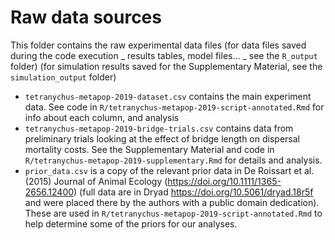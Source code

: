 # Raw data sources

This folder contains the raw experimental data files 
(for data files saved during the code execution _ results tables, model files... _ see the `R_output` folder)
(for simulation results saved for the Supplementary Material, see the `simulation_output` folder)

- `tetranychus-metapop-2019-dataset.csv` contains the main experiment data. See code in `R/tetranychus-metapop-2019-script-annotated.Rmd` for info about each column, and analysis
- `tetranychus-metapop-2019-bridge-trials.csv` contains data from preliminary trials looking at the effect of bridge length on dispersal mortality costs. See the Supplementary Material and code in `R/tetranychus-metapop-2019-supplementary.Rmd` for details and analysis.
- `prior_data.csv` is a copy of the relevant prior data in De Roissart et al. (2015) Journal of Animal Ecology (https://doi.org/10.1111/1365-2656.12400) (full data are in Dryad https://doi.org/10.5061/dryad.18r5f and were placed there by the authors with a public domain dedication). These are used in `R/tetranychus-metapop-2019-script-annotated.Rmd` to help determine some of the priors for our analyses.
